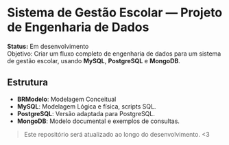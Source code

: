 # Sistema de Gestão Escolar — Projeto de Engenharia de Dados

**Status:** Em desenvolvimento  
Objetivo: Criar um fluxo completo de engenharia de dados para um sistema de gestão escolar, usando **MySQL**, **PostgreSQL** e **MongoDB**.

## Estrutura
- **BRModelo**: Modelagem Conceitual
- **MySQL**: Modelagem Lógica e física, scripts SQL.
- **PostgreSQL**: Versão adaptada para PostgreSQL.
- **MongoDB**: Modelo documental e exemplos de consultas.

> Este repositório será atualizado ao longo do desenvolvimento. <3

